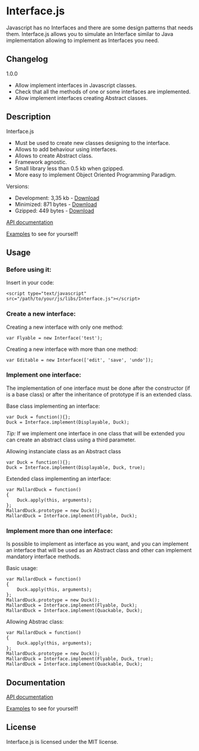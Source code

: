 # Interface.js
Javascript has no Interfaces and there are some design patterns that needs them.
Interface.js allows you to simulate an Interface similar to Java implementation allowing to implement as Interfaces
you need.

## Changelog

1.0.0

* Allow implement interfaces in Javascript classes.
* Check that all the methods of one or some interfaces are implemented.
* Allow implement interfaces creating Abstract classes.


## Description

Interface.js

* Must be used to create new classes designing to the interface.
* Allows to add behaviour using interfaces.
* Allows to create Abstract class.
* Framework agnostic.
* Small library less than 0.5 kb when gzipped.
* More easy to implement Object Oriented Programming Paradigm.

Versions:

* Development: 3,35 kb - [Download](http://tcorral.github.com/Interface.js/versions/Interface.js)
* Minimized: 871 bytes - [Download](http://tcorral.github.com/Interface.js/versions/Interface.min.js)
* Gzipped: 449 bytes - [Download](http://tcorral.github.com/Interface.js/versions/Interface.min.js.gz)

[API documentation](http://tcorral.github.com/Interface.js/examples_and_documents/jsdoc/index.html)

[Examples](http://tcorral.github.com/Interface.js/examples_and_documents/index.html) to see for yourself!

## Usage

### Before using it:
Insert in your code:

	<script type="text/javascript" src="/path/to/your/js/libs/Interface.js"></script>

### Create a new interface:

Creating a new interface with only one method:

	var Flyable = new Interface('test');

Creating a new interface with more than one method:

	var Editable = new Interface(['edit', 'save', 'undo']);

### Implement one interface:

The implementation of one interface must be done after the constructor (if is a base class) or after the inheritance
of prototype if is an extended class.

Base class implementing an interface:

	var Duck = function(){};
	Duck = Interface.implement(Displayable, Duck);

*Tip:* If we implement one interface in one class that will be extended you can create an abstract class using a
third parameter.

Allowing instanciate class as an Abstract class

	var Duck = function(){};
	Duck = Interface.implement(Displayable, Duck, true);

Extended class implementing an interface:

	var MallardDuck = function()
	{
		Duck.apply(this, arguments);
	};
	MallardDuck.prototype = new Duck();
	MallardDuck = Interface.implement(Flyable, Duck);

### Implement more than one interface:

Is possible to implement as interface as you want, and you can implement an interface that will be used as an
Abstract class and other can implement mandatory interface methods.

Basic usage:

	var MallardDuck = function()
	{
		Duck.apply(this, arguments);
	};
	MallardDuck.prototype = new Duck();
	MallardDuck = Interface.implement(Flyable, Duck);
	MallardDuck = Interface.implement(Quackable, Duck);

Allowing Abstrac class:

	var MallardDuck = function()
	{
		Duck.apply(this, arguments);
	};
	MallardDuck.prototype = new Duck();
	MallardDuck = Interface.implement(Flyable, Duck, true);
	MallardDuck = Interface.implement(Quackable, Duck);

## Documentation

[API documentation](http://tcorral.github.com/Interface.js/examples_and_documents/jsdoc/index.html)

[Examples](http://tcorral.github.com/Interface.js/examples_and_documents/index.html) to see for yourself!


## License

Interface.js is licensed under the MIT license.
